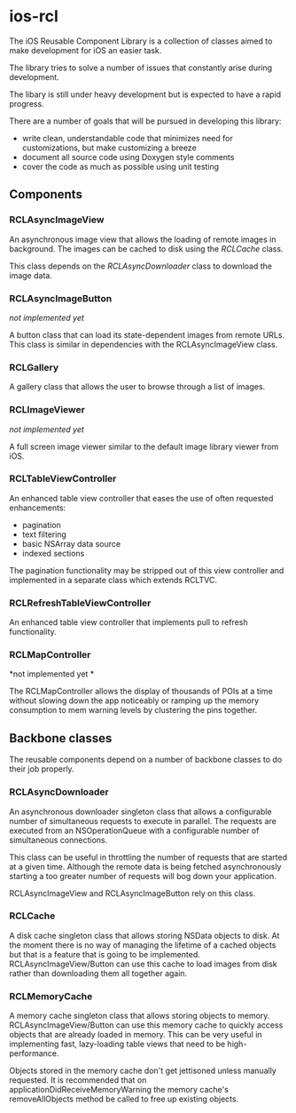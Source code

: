 # ios-rcl

The iOS Reusable Component Library is a collection of classes aimed to make development for iOS an easier task. 

The library tries to solve a number of issues that constantly arise during development.

The libary is still under heavy development but is expected to have a rapid progress.

There are a number of goals that will be pursued in developing this library:

* write clean, understandable code that minimizes need for customizations, but make customizing a breeze 
* document all source code using Doxygen style comments
* cover the code as much as possible using unit testing

## Components
### RCLAsyncImageView

An asynchronous image view that allows the loading of remote images in background.
The images can be cached to disk using the *RCLCache* class.

This class depends on the *RCLAsyncDownloader* class to download the image data.

### RCLAsyncImageButton

*not implemented yet*

A button class that can load its state-dependent images from remote URLs. This class is similar in dependencies with the RCLAsyncImageView class.

### RCLGallery

A gallery class that allows the user to browse through a list of images.

### RCLImageViewer

*not implemented yet*

A full screen image viewer similar to the default image library viewer from iOS.

### RCLTableViewController

An enhanced table view controller that eases the use of often requested enhancements: 

* pagination
* text filtering
* basic NSArray data source
* indexed sections

The pagination functionality may be stripped out of this view controller and implemented in a separate class which extends RCLTVC.

### RCLRefreshTableViewController

An enhanced table view controller that implements pull to refresh functionality.

### RCLMapController 

*not implemented yet *

The RCLMapController allows the display of thousands of POIs at a time without slowing down 
the app noticeably or ramping up the memory consumption to mem warning levels by clustering the pins together.

## Backbone classes

The reusable components depend on a number of backbone classes to do their job properly.

### RCLAsyncDownloader
An asynchronous downloader singleton class that allows a configurable number of 
simultaneous requests to execute in parallel. The requests are executed from an 
NSOperationQueue with a configurable number of simultaneous connections.

This class can be useful in throttling the number of requests that are started 
at a given time. Although the remote data is being fetched asynchronously starting a too 
greater number of requests will bog down your application.

RCLAsyncImageView and RCLAsyncImageButton rely on this class.

### RCLCache
A disk cache singleton class that allows storing NSData objects to disk. At the moment 
there is no way of managing the lifetime of a cached objects but that is a feature that
is going to be implemented. RCLAsyncImageView/Button can use this cache to load
images from disk rather than downloading them all together again.

### RCLMemoryCache
A memory cache singleton class that allows storing objects to memory. RCLAsyncImageView/Button
can use this memory cache to quickly access objects that are already loaded in memory. This
can be very useful in implementing fast, lazy-loading table views that need to be 
high-performance.

Objects stored in the memory cache don't get jettisoned unless manually requested. It is
recommended that on applicationDidReceiveMemoryWarning the memory cache's removeAllObjects 
method be called to free up existing objects.
